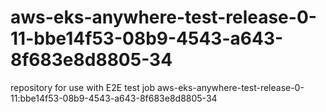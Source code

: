 # aws-eks-anywhere-test-release-0-11-bbe14f53-08b9-4543-a643-8f683e8d8805-34
repository for use with E2E test job aws-eks-anywhere-test-release-0-11:bbe14f53-08b9-4543-a643-8f683e8d8805-34
